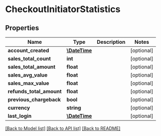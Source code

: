 # CheckoutInitiatorStatistics

## Properties
Name | Type | Description | Notes
------------ | ------------- | ------------- | -------------
**account_created** | [**\DateTime**](\DateTime.md) |  | [optional] 
**sales_total_count** | **int** |  | [optional] 
**sales_total_amount** | **float** |  | [optional] 
**sales_avg_value** | **float** |  | [optional] 
**sales_max_value** | **float** |  | [optional] 
**refunds_total_amount** | **float** |  | [optional] 
**previous_chargeback** | **bool** |  | [optional] 
**currency** | **string** |  | [optional] 
**last_login** | [**\DateTime**](\DateTime.md) |  | [optional] 

[[Back to Model list]](../README.md#documentation-for-models) [[Back to API list]](../README.md#documentation-for-api-endpoints) [[Back to README]](../README.md)


